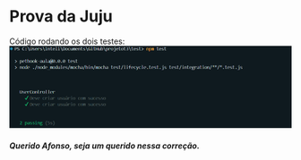 # Prova da Juju

Código rodando os dois testes: 
<img src='./assets/evidencias/Captura de tela 2024-06-14 112809.png'/>


##### Querido Afonso, seja um querido nessa correção. 